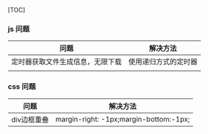 [TOC]



### js 问题

| 问题                             | 解决方法             |
| -------------------------------- | -------------------- |
| 定时器获取文件生成信息，无限下载 | 使用递归方式的定时器 |
|                                  |                      |

### css 问题

| 问题        | 解决方法                               |
| ----------- | -------------------------------------- |
| div边框重叠 | margin-right: -1px;margin-bottom:-1px; |



